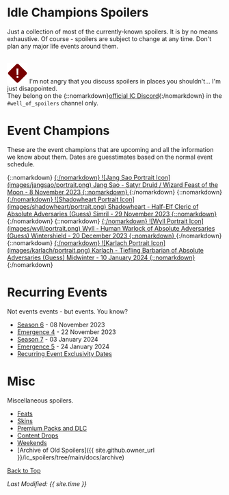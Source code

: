 # Idle Champions Spoilers

Just a collection of most of the currently-known spoilers. It is by no means exhaustive. Of course - spoilers are subject to change at any time. Don't plan any major life events around them.

<br/><span class="spoilerWarningRow">
<span class="spoilerWarningIcon">![Warning Icon](images/general/warning.png)</span>
<span class="spoilerWarning">I'm not angry that you discuss spoilers in places you shouldn't... I'm just disappointed.<br/>They belong on the {::nomarkdown}<a href="https://discord.gg/idlechampions" target="_blank">official IC Discord</a>{:/nomarkdown} in the `#well_of_spoilers` channel only.</span>
</span>

# Event Champions

These are the event champions that are upcoming and all the information we know about them. Dates are guesstimates based on the normal event schedule.

<span class="indexChampionTableColumn">
{::nomarkdown}
<a href="jangsao.html">
{:/nomarkdown}
    <span class="indexChampionTableRow">
        <span class="indexChampionTableIcon">
            ![Jang Sao Portrait Icon](images/jangsao/portrait.png)
        </span>
        <span class="indexChampionTableInfo">
            <span class="indexChampionTableChampion">
                Jang Sao&nbsp;<span class="indexChampionTableNoLink">- Satyr Druid / Wizard</span>
            </span>
            <span class="indexChampionTableEvent">
                <span class="indexChampionTableNoLink">Feast of the Moon - 8 November 2023</span>
            </span>
        </span>
    </span>
{::nomarkdown}
</a>
{:/nomarkdown}
{::nomarkdown}
<a href="shadowheart.html">
{:/nomarkdown}
    <span class="indexChampionTableRow">
        <span class="indexChampionTableIcon">
            ![Shadowheart Portrait Icon](images/shadowheart/portrait.png)
        </span>
        <span class="indexChampionTableInfo">
            <span class="indexChampionTableChampion">
                Shadowheart&nbsp;<span class="indexChampionTableNoLink">- Half-Elf Cleric of Absolute Adversaries (Guess)</span>
            </span>
            <span class="indexChampionTableEvent">
                <span class="indexChampionTableNoLink">Simril - 29 November 2023</span>
            </span>
        </span>
    </span>
{::nomarkdown}
</a>
{:/nomarkdown}
{::nomarkdown}
<a href="wyll.html">
{:/nomarkdown}
    <span class="indexChampionTableRow">
        <span class="indexChampionTableIcon">
            ![Wyll Portrait Icon](images/wyll/portrait.png)
        </span>
        <span class="indexChampionTableInfo">
            <span class="indexChampionTableChampion">
                Wyll&nbsp;<span class="indexChampionTableNoLink">- Human Warlock of Absolute Adversaries (Guess)</span>
            </span>
            <span class="indexChampionTableEvent">
                <span class="indexChampionTableNoLink">Wintershield - 20 December 2023</span>
            </span>
        </span>
    </span>
{::nomarkdown}
</a>
{:/nomarkdown}
{::nomarkdown}
<a href="karlach.html">
{:/nomarkdown}
    <span class="indexChampionTableRow">
        <span class="indexChampionTableIcon">
            ![Karlach Portrait Icon](images/karlach/portrait.png)
        </span>
        <span class="indexChampionTableInfo">
            <span class="indexChampionTableChampion">
                Karlach&nbsp;<span class="indexChampionTableNoLink">- Tiefling Barbarian of Absolute Adversaries (Guess)</span>
            </span>
            <span class="indexChampionTableEvent">
                <span class="indexChampionTableNoLink">Midwinter - 10 January 2024</span>
            </span>
        </span>
    </span>
{::nomarkdown}
</a>
{:/nomarkdown}
</span>

# Recurring Events

Not events events - but events. You know?

* [Season 6](season_6.md) - 08 November 2023
* [Emergence 4](emergence_4.md) - 22 November 2023
* [Season 7](season_7.md) - 03 January 2024
* [Emergence 5](emergence_5.md) - 24 January 2024
* [Recurring Event Exclusivity Dates](exclusivitydates.md)

# Misc

Miscellaneous spoilers.

* [Feats](feats.md)
* [Skins](skins.md)
* [Premium Packs and DLC](premium.md)
* [Content Drops](contentdrops.md)
* [Weekends](weekends.md)
* [Archive of Old Spoilers]({{ site.github.owner_url }}/ic_spoilers/tree/main/docs/archive)

[Back to Top](#top)

*Last Modified: {{ site.time }}*